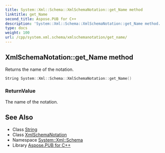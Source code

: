 ```yaml
---
title: System::Xml::Schema::XmlSchemaNotation::get_Name method
linktitle: get_Name
second_title: Aspose.PUB for C++
description: 'System::Xml::Schema::XmlSchemaNotation::get_Name method. Returns the name of the notation in C++.'
type: docs
weight: 100
url: /cpp/system.xml.schema/xmlschemanotation/get_name/
---
```

## XmlSchemaNotation::get_Name method


Returns the name of the notation.

```cpp
String System::Xml::Schema::XmlSchemaNotation::get_Name()
```


### ReturnValue

The name of the notation.

## See Also

* Class [String](../../../system/string/)
* Class [XmlSchemaNotation](../)
* Namespace [System::Xml::Schema](../../)
* Library [Aspose.PUB for C++](../../../)
